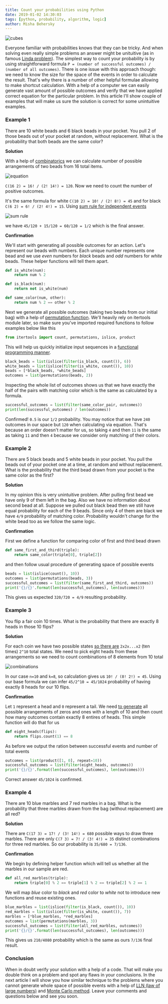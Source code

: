 ```yaml
---
title: Count your probabilities using Python
date: 2019-01-02 14:30:03
tags: [python, probability, algorithm, logic]
author: Misha Behersky
---
```


![cubes](/old/article/ca5da93f41ce32d6a16d7752eff8265b.jpg)

Everyone familiar with probabilities knows that they can be tricky. And when solving even really simple problems an answer might be unituitive (as in famous [Linda problem](https://en.wikipedia.org/wiki/Conjunction_fallacy)). The simplest way to count your probability is by using straightforward formula `P = (number of successful outcomes) / (number of all outcomes)`. There is one issue with this approach though: we need to know the size for the space of the events in order to calculate the result. That's why there is a number of other helpful formulae allowing to make shortcut calculation. With a help of a computer we can easily generate vast amount of possible outcomes and verify that we have applied correct equation for the particular problem. In this article I'll show couple of examples that will make us sure the solution is correct for some unintuitive examples.

### Example 1
There are 10 white beads and 6 black beads in your pocket. You pull 2 of those beads out of your pocket at random, without replacement. What is the probability that both beads are the same color?

**Solution**

With a help of [combinatorics](https://en.wikipedia.org/wiki/Combinatorics) we can calculate number of possible arrangements of two beads from 16 total items.

![equation](/old/article/e90f9fb86843343287d3de8ecdae3e46.png)

`C(16 2) = 16! / (2! 14!) = 120`. Now we need to count the number of positive outcomes.

It's the same formula for white `C(10 2) = 10! / (2! 8!) = 45` and for black `C(6 2) = 6! / (2! 4!) = 15`. Using [sum rule for independent events](https://en.wikipedia.org/wiki/Rule_of_sum)

![sum rule](/old/article/5130eb7126c8302990d5c0cbaae5c13b.png)

we have `45/120 + 15/120 = 60/120 = 1/2` which is the final answer.

**Confirmation**

We'll start with generating all possible outcomes for an action. Let's represent our beads with numbers. Each unique number represents one bead and we use *even* numbers for *black* beads and *odd* numbers for *white* beads. These helper functions will tell them apart.

```python
def is_white(num):
    return num % 2

def is_black(num):
    return not is_white(num)

def same_color(num, other):
    return num % 2 == other % 2
```

Next we generate all possible outcomes (taking two beads from our initial bag) with a help of [permutation function](https://docs.python.org/3/library/itertools.html#itertools.permutations). We'll heavily rely on itertools module later, so make sure you've imported required functions to follow examples below like this

```python
from itertools import count, permutations, islice, product
```

This will help us quickly initialize input sequences in a [functional programming manner](https://docs.python.org/3/library/functional.html).

```python
black_beads = list(islice(filter(is_black, count()), 6))
white_beads = list(islice(filter(is_white, count()), 10))
beads = [*black_beads, *white_beads]
outcomes = list(permutations(beads, 2))
```

Inspecting the whole list of outcomes shows us that we have exactly the half of the pairs with matching color which is the same as calculated by a formula.

```python
successful_outcomes = list(filter(same_color_pair, outcomes))
print(len(successful_outcomes) / len(outcomes))
```

Confirmed! `0.5` is our `1/2` probability. You may notice that we have `240` outcomes in our space but `120` when calculating via equation. That's because an order doesn't matter for us, so taking `4` and then `11` is the same as taking `11` and then `4` because we consider only matching of their colors.

### Example 2
There are 5 black beads and 5 white beads in your pocket. You pull the beads out of your pocket one at a time, at random and without replacement. What is the probability that the third bead drawn from your pocket is the same color as the first?

**Solution**

In my opinion this is very unintuitive problem. After pulling first bead we have only 9 of them left in the bag. Also we have no information about second bead at all. Suppose we pulled out black bead then we still have equal probability for each of the 9 beads.  Since only 4 of them are black we have `4/9` probability of matching color. Probability wouldn't change for the white bead too as we follow the same logic.

**Confirmation**

First we define a function for comparing color of first and third bead drawn

```python
def same_first_and_third(triple):
    return same_color(triple[0], triple[2])
```

and then follow usual procedure of generating space of possible events

```python
beads = list(islice(count(), 10))
outcomes = list(permutations(beads, 3))
successful_outcomes = list(filter(same_first_and_third, outcomes))
print('{}/{}'.format(len(successful_outcomes), len(outcomes)))
```

This gives us expected `320/720 = 4/9` resulting probability.

### Example 3
You flip a fair coin 10 times. What is the probability that there are exactly 8 heads in those 10 flips?

**Solution**

For each coin we have two possible states [so there are](https://en.wikipedia.org/wiki/Combination#Number_of_k-combinations_for_all_k) `2x2x...x2` (ten times) `2^10` total states. We need to pick eight heads from these arrangements so we need to count combinations of 8 elements from 10 total

![combinations](/old/article/c94ef73e817133e198c1af9208a6f68c.png)

In our case `n=10` and `k=8`, so calculation gives us `10! / (8! 2!) = 45`. Using our base formula we can infer `45/2^10 = 45/1024` probability of having exactly 8 heads for our 10 flips.

**Confirmation**

Let `1` represent a head and `0` represent a tail. We need [to generate](https://docs.python.org/3/library/itertools.html#itertools.product) all possible arrangements of zeros and ones with a length of 10 and then count how many outcomes contain exactly 8 entires of heads. This simple function will do that for us

```python
def eight_heads(flips):
    return flips.count(1) == 8
```

As before we output the ration between successful events and number of total events

```python
outcomes = list(product([1, 0], repeat=10))
successful_outcomes = list(filter(eight_heads, outcomes))
print('{}/{}'.format(len(successful_outcomes), len(outcomes)))
```

Correct answer `45/1024` is confirmed.

### Example 4
There are 10 blue marbles and 7 red marbles in a bag. What is the probability that three marbles drawn from the bag (without replacement) are all red?

**Solution**

There are `C(17 3) = 17! / (3! 14!) = 680` possible ways to draw three marbles. There are only `C(7 3) = 7! / (3! 4!) = 35` distinct combinations for three red marbles. So our probability is `35/680 = 7/136`.

**Confirmation**

We begin by defining helper function which will tell us whether all the marbles in our sample are red.

```python
def all_red_marbles(triple):
    return triple[0] % 2 == triple[1] % 2 == triple[2] % 2 == 1
```

We will map *blue* color to *black* and *red* color to *white* not to introduce new functions and reuse existing ones.

```python
blue_marbles = list(islice(filter(is_black, count()), 10))
red_marbles = list(islice(filter(is_white, count()), 7))
marbles = [*blue_marbles, *red_marbles]
outcomes = list(permutations(marbles, 3))
successful_outcomes = list(filter(all_red_marbles, outcomes))
print('{}/{}'.format(len(successful_outcomes), len(outcomes)))
```

This gives us `210/4080` probability which is the same as ours `7/136` final result.

### Conclusion
When in doubt verify your solution with a help of a code. That will make you double think on a problem and spot any flaws in your conclusions. In the next article I will show you how similar technique to the problems where you cannot generate whole space of possible events with a help of [LLN (law of large numbers)](https://en.wikipedia.org/wiki/Law_of_large_numbers) and [Monte Carlo method](https://en.wikipedia.org/wiki/Monte_Carlo_method). Leave your comments and questions below and see you soon.
